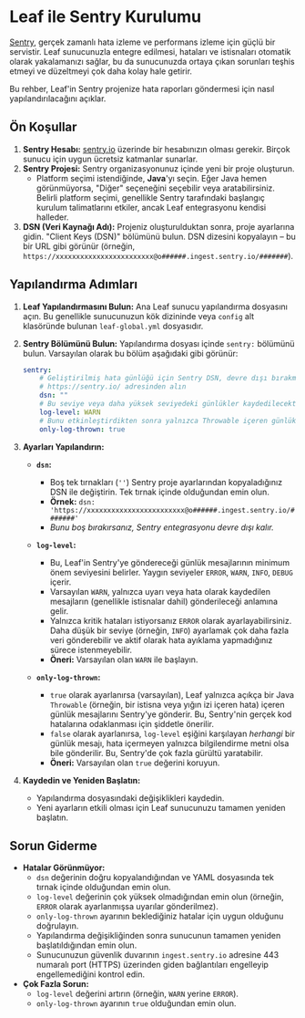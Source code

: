 # Leaf ile Sentry Kurulumu

[Sentry](https://sentry.io/), gerçek zamanlı hata izleme ve performans izleme için güçlü bir servistir. Leaf sunucunuzla entegre edilmesi, hataları ve istisnaları otomatik olarak yakalamanızı sağlar, bu da sunucunuzda ortaya çıkan sorunları teşhis etmeyi ve düzeltmeyi çok daha kolay hale getirir.

Bu rehber, Leaf'in Sentry projenize hata raporları göndermesi için nasıl yapılandırılacağını açıklar.

## Ön Koşullar

1. **Sentry Hesabı:** [sentry.io](https://sentry.io/) üzerinde bir hesabınızın olması gerekir. Birçok sunucu için uygun ücretsiz katmanlar sunarlar.
2. **Sentry Projesi:** Sentry organizasyonunuz içinde yeni bir proje oluşturun.
    - Platform seçimi istendiğinde, **Java**'yı seçin. Eğer Java hemen görünmüyorsa, "Diğer" seçeneğini seçebilir veya aratabilirsiniz. Belirli platform seçimi, genellikle Sentry tarafındaki başlangıç kurulum talimatlarını etkiler, ancak Leaf entegrasyonu kendisi halleder.
3. **DSN (Veri Kaynağı Adı):** Projeniz oluşturulduktan sonra, proje ayarlarına gidin. "Client Keys (DSN)" bölümünü bulun. DSN dizesini kopyalayın – bu bir URL gibi görünür (örneğin, `https://xxxxxxxxxxxxxxxxxxxxxxxx@o######.ingest.sentry.io/#######`).

## Yapılandırma Adımları

1. **Leaf Yapılandırmasını Bulun:** Ana Leaf sunucu yapılandırma dosyasını açın. Bu genellikle sunucunuzun kök dizininde veya `config` alt klasöründe bulunan `leaf-global.yml` dosyasıdır.

2. **Sentry Bölümünü Bulun:** Yapılandırma dosyası içinde `sentry:` bölümünü bulun. Varsayılan olarak bu bölüm aşağıdaki gibi görünür:

    ```yaml
    sentry:
        # Geliştirilmiş hata günlüğü için Sentry DSN, devre dışı bırakmak için boş bırakın,
        # https://sentry.io/ adresinden alın
        dsn: ""
        # Bu seviye veya daha yüksek seviyedeki günlükler kaydedilecektir.
        log-level: WARN
        # Bunu etkinleştirdikten sonra yalnızca Throwable içeren günlükler kaydedilecektir.
        only-log-thrown: true
    ```

3. **Ayarları Yapılandırın:**
    - **`dsn`:**
        - Boş tek tırnakları (`''`) Sentry proje ayarlarından kopyaladığınız DSN ile değiştirin. Tek tırnak içinde olduğundan emin olun.
        - **Örnek:** `dsn: 'https://xxxxxxxxxxxxxxxxxxxxxxxx@o######.ingest.sentry.io/#######'`
        - _Bunu boş bırakırsanız, Sentry entegrasyonu devre dışı kalır._

    - **`log-level`:**
        - Bu, Leaf'in Sentry'ye göndereceği günlük mesajlarının minimum önem seviyesini belirler. Yaygın seviyeler `ERROR`, `WARN`, `INFO`, `DEBUG` içerir.
        - Varsayılan `WARN`, yalnızca uyarı veya hata olarak kaydedilen mesajların (genellikle istisnalar dahil) gönderileceği anlamına gelir.
        - Yalnızca kritik hataları istiyorsanız `ERROR` olarak ayarlayabilirsiniz. Daha düşük bir seviye (örneğin, `INFO`) ayarlamak çok daha fazla veri gönderebilir ve aktif olarak hata ayıklama yapmadığınız sürece istenmeyebilir.
        - **Öneri:** Varsayılan olan `WARN` ile başlayın.

    - **`only-log-thrown`:**
        - `true` olarak ayarlanırsa (varsayılan), Leaf yalnızca açıkça bir Java `Throwable` (örneğin, bir istisna veya yığın izi içeren hata) içeren günlük mesajlarını Sentry'ye gönderir. Bu, Sentry'nin gerçek kod hatalarına odaklanması için şiddetle önerilir.
        - `false` olarak ayarlanırsa, `log-level` eşiğini karşılayan _herhangi_ bir günlük mesajı, hata içermeyen yalnızca bilgilendirme metni olsa bile gönderilir. Bu, Sentry'de çok fazla gürültü yaratabilir.
        - **Öneri:** Varsayılan olan `true` değerini koruyun.

4. **Kaydedin ve Yeniden Başlatın:**
    - Yapılandırma dosyasındaki değişiklikleri kaydedin.
    - Yeni ayarların etkili olması için Leaf sunucunuzu tamamen yeniden başlatın.

## Sorun Giderme

- **Hatalar Görünmüyor:**
    - `dsn` değerinin doğru kopyalandığından ve YAML dosyasında tek tırnak içinde olduğundan emin olun.
    - `log-level` değerinin çok yüksek olmadığından emin olun (örneğin, `ERROR` olarak ayarlanmışsa uyarılar gönderilmez).
    - `only-log-thrown` ayarının beklediğiniz hatalar için uygun olduğunu doğrulayın.
    - Yapılandırma değişikliğinden sonra sunucunun tamamen yeniden başlatıldığından emin olun.
    - Sunucunuzun güvenlik duvarının `ingest.sentry.io` adresine 443 numaralı port (HTTPS) üzerinden giden bağlantıları engelleyip engellemediğini kontrol edin.
- **Çok Fazla Sorun:**
    - `log-level` değerini artırın (örneğin, `WARN` yerine `ERROR`).
    - `only-log-thrown` ayarının `true` olduğundan emin olun.
